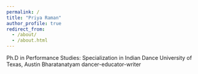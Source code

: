 ```yaml
---
permalink: /
title: "Priya Raman"
author_profile: true
redirect_from: 
  - /about/
  - /about.html
---
```


Ph.D in Performance Studies: Specialization in Indian Dance
University of Texas, Austin
Bharatanatyam dancer-educator-writer